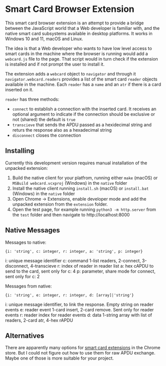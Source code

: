 # Smart Card Browser Extension

This smart card browser extension is an attempt to provide a bridge between the JavaScript world that a Web developer is familiar with, and the native smart card subsystems available in desktop platforms. It works in Windows 10 and 11, macOS and Linux.

The idea is that a Web developer who wants to have low level access to smart cards in the machine where the browser is running would add a `webcard.js` file to the page. That script would in turn check if the extension is installed and if not prompt the user to install it.

The extension adds a `webcard` object to `navigator` and through it `navigator.webcard.readers` provides a list of the smart card `reader` objects available in the machine. 
Each `reader` has a `name` and an `atr` if there is a card inserted on it.

`reader` has three methods:
- `connect` to establish a connection with the inserted card. It receives an optional argument to indicate if the connection should be exclusive or not (shared) the default is `true`
- `transcieve` that sends the APDU passed as a hexidecimal string and returs the response also as a hexadecimal string
- `disconnect` closes the connection

## Installing

Currently this development version requires manual installation of the unpacked extension:

1. Build the native client for your platfrom, running either `make` (macOS) or `MSBuild webcard.vcxproj` (Windows) in the `native` folder
2. Install the native client running `install.sh` (macOS) or `install.bat` (Windows) in the `native` folder
3. Open Chrome -> Extensions, enable developer mode and add the unpacked extension from the `extension` folder.
4. Open the test page, for example running `python3 -m http.server` from the `test` folder and then navigate to http://localhost:8000

## Native Messages

Messages to native:
```
{i: 'string', c: integer, r: integer, a: 'string', p: integer}
```
i: unique message identifier
c: command 1-list readers, 2-connect, 3-disconnect, 4-transcieve
r: index of reader in reader list
a: hex cAPDU to send to the card, sent only for c: 4
p: parameter, share mode for connect, sent only for c: 2

Messages from native:
```
{i: 'string', e: integer, r: integer, d: [array]|'string'}
```
i: unique message identifier, to link the response. Empty string on reader events
e: reader event 1-card insert, 2-card remove. Sent only for reader events
r: reader index for reader events
d: data 1-string array with list of readers, 2-card atr, 4-hex rAPDU

## Alternatives

There are apparently many options for [smart card extensions](https://chrome.google.com/webstore/search/smart%20card?hl=en-US&_category=extensions) in the Chrome store. But I could not figure out how to use them for raw APDU exchange. Maybe one of those is more suitable for your project.